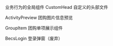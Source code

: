 业务行为的全局组件
CustomHead				自定义的头部文件

ActivityPreview			团购图片信息预览

GroupItem				团购单项展示组件

BecsLogin				登录弹窗（废弃）
